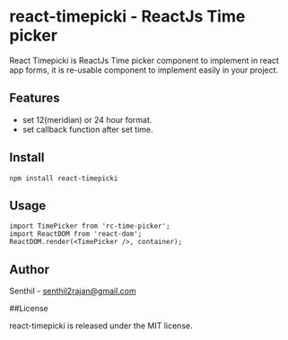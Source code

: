 # react-timepicki - ReactJs Time picker
React Timepicki is ReactJs Time picker component to implement in react app forms, it is re-usable component to implement easily in your project.


## Features

* set 12(meridian) or 24 hour format.
* set callback function after set time.


## Install

`npm install react-timepicki`


## Usage

```
import TimePicker from 'rc-time-picker';
import ReactDOM from 'react-dom';
ReactDOM.render(<TimePicker />, container);
```
## Author

Senthil - senthil2rajan@gmail.com


##License

react-timepicki is released under the MIT license.